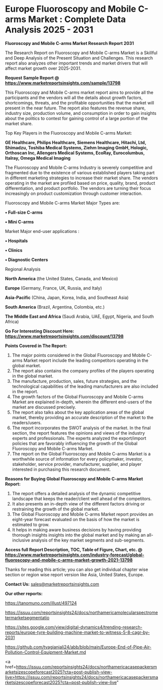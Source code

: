 # Europe Fluoroscopy and Mobile C-arms Market : Complete Data Analysis 2025 - 2031

<strong>Fluoroscopy and Mobile C-arms Market Research Report 2031</strong>

The Research Report on Fluoroscopy and Mobile C-arms Market is a Skillful and Deep Analysis of the Present Situation and Challenges. This research report also analyzes other important trends and market drivers that will affect market growth over 2025-2031.

<strong>Request Sample Report @ <a href=https://www.marketreportsinsights.com/sample/13798>https://www.marketreportsinsights.com/sample/13798</a></strong>

This Fluoroscopy and Mobile C-arms market report aims to provide all the participants and the vendors will all the details about growth factors, shortcomings, threats, and the profitable opportunities that the market will present in the near future. The report also features the revenue share, industry size, production volume, and consumption in order to gain insights about the politics to contest for gaining control of a large portion of the market share.

Top Key Players in the Fluoroscopy and Mobile C-arms Market:

<strong>GE Healthcare, Philips Healthcare, Siemens Healthcare, Hitachi, Ltd, Shimadzu, Toshiba Medical Systems, Ziehm Imaging GmbH, Hologic, Orthoscan Inc, Allengers Medical Systems, EcoRay, Eurocolumbus, Italray, Omega Medical Imaging</strong>

The Fluoroscopy and Mobile C-arms Industry is severely competitive and fragmented due to the existence of various established players taking part in different marketing strategies to increase their market share. The vendors operating in the market are profiled based on price, quality, brand, product differentiation, and product portfolio. The vendors are turning their focus increasingly on product customization through customer interaction.

Fluoroscopy and Mobile C-arms Market Major Types are:

<strong>• Full-size C-arms

• Mini C-arms</strong>

Market Major end-user applications :

<strong>• Hospitals

• Clinics

• Diagnostic Centers</strong>

Regional Analysis

</u><strong><b>North America</b></strong> (the United States, Canada, and Mexico)

<strong><b>Europe </b></strong>(Germany, France, UK, Russia, and Italy)

<strong><b>Asia-Pacific</b></strong> (China, Japan, Korea, India, and Southeast Asia)

<strong><b>South America</b></strong> (Brazil, Argentina, Colombia, etc.)

<strong><b>The Middle East and Africa</b></strong> (Saudi Arabia, UAE, Egypt, Nigeria, and South Africa)

<strong>Go For Interesting Discount Here: <a href=https://www.marketreportsinsights.com/discount/13798>https://www.marketreportsinsights.com/discount/13798</a></strong>

<strong>Points Covered in The Report:</strong>
<ol>
  <li>The major points considered in the Global Fluoroscopy and Mobile C-arms Market report include the leading competitors operating in the global market.</li>
  <li>The report also contains the company profiles of the players operating in the global market.</li>
  <li>The manufacture, production, sales, future strategies, and the technological capabilities of the leading manufacturers are also included in the report.</li>
  <li>The growth factors of the Global Fluoroscopy and Mobile C-arms Market are explained in-depth, wherein the different end-users of the market are discussed precisely.</li>
  <li>The report also talks about the key application areas of the global market, thereby providing an accurate description of the market to the readers/users.</li>
  <li>The report incorporates the SWOT analysis of the market. In the final section, the report features the opinions and views of the industry experts and professionals. The experts analyzed the export/import policies that are favorably influencing the growth of the Global Fluoroscopy and Mobile C-arms Market.</li>
  <li>The report on the Global Fluoroscopy and Mobile C-arms Market is a worthwhile source of information for every policymaker, investor, stakeholder, service provider, manufacturer, supplier, and player interested in purchasing this research document.</li>
</ol>
<strong>Reasons for Buying Global Fluoroscopy and Mobile C-arms Market Report:</strong>

<ol>
  <li>The report offers a detailed analysis of the dynamic competitive landscape that keeps the reader/client well ahead of the competitors.</li>
  <li>It also presents an in-depth view of the different factors driving or restraining the growth of the global market.</li>
  <li>The Global Fluoroscopy and Mobile C-arms Market report provides an eight-year forecast evaluated on the basis of how the market is estimated to grow.</li>
  <li>It helps in making aware business decisions by having providing thorough insights insights into the global market and by making an all-inclusive analysis of the key market segments and sub-segments.</li>
</ol>
<strong>Access full Report Description, TOC, Table of Figure, Chart, etc. @ <a href=https://www.marketreportsinsights.com/industry-forecast/global-fluoroscopy-and-mobile-c-arms-market-growth-2021-13798>https://www.marketreportsinsights.com/industry-forecast/global-fluoroscopy-and-mobile-c-arms-market-growth-2021-13798</a></strong>


Thanks for reading this article; you can also get individual chapter wise section or region wise report version like Asia, United States, Europe.

<strong>Contact Us:</strong>
sales@marketreportsinsights.com

<strong>Our other reports:</strong>

<a href=https://tanomuno.com/illust/497124>https://tanomuno.com/illust/497124</a>

<a href=https://issuu.com/reportsinsights24/docs/northamericamolecularspectrometermarketsegmentatio>https://issuu.com/reportsinsights24/docs/northamericamolecularspectrometermarketsegmentatio</a>

<a href=https://sites.google.com/view/digital-dynamics4/trending-research-reports/europe-tyre-building-machine-market-to-witness-5-8-cagr-by-2031>https://sites.google.com/view/digital-dynamics4/trending-research-reports/europe-tyre-building-machine-market-to-witness-5-8-cagr-by-2031</a>

<a href=https://github.com/tyagianjali24/abb/blob/main/Europe-End-of-Pipe-Air-Pollution-Control-Equipment-Market.md>https://github.com/tyagianjali24/abb/blob/main/Europe-End-of-Pipe-Air-Pollution-Control-Equipment-Market.md</a>

<a href=https://issuu.com/reportsinsights24/docs/northamericacasepackersmarketsizescopeforecast2025?cta=post-publish-view-live>https://issuu.com/reportsinsights24/docs/northamericacasepackersmarketsizescopeforecast2025?cta=post-publish-view-live</a>"
